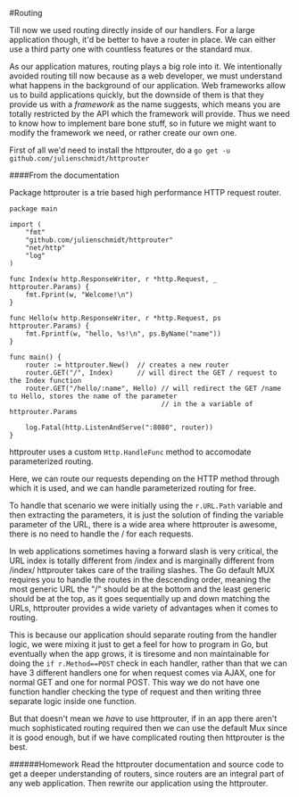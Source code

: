 #Routing

Till now we used routing directly inside of our handlers. For a large application though, it'd be better to have a router
in place. We can either use a third party one with countless features or the standard mux.

As our application matures, routing plays a big role into it. We intentionally avoided routing till now because as a web developer, we must understand
what happens in the background of our application. Web frameworks allow us to build applications quickly, but the downside of them is that they provide
us with a _framework_ as the name suggests, which means you are totally restricted by the API which the framework will provide. Thus we need to know how
to implement bare bone stuff, so in future we might want to modify the framework we need, or rather create our own one.

First of all we'd need to install the httprouter, do a `go get -u github.com/julienschmidt/httprouter` 

####From the documentation

Package httprouter is a trie based high performance HTTP request router.


    package main

    import (
        "fmt"
        "github.com/julienschmidt/httprouter"
        "net/http"
        "log"
    )

    func Index(w http.ResponseWriter, r *http.Request, _ httprouter.Params) {
        fmt.Fprint(w, "Welcome!\n")
    }

    func Hello(w http.ResponseWriter, r *http.Request, ps httprouter.Params) {
        fmt.Fprintf(w, "hello, %s!\n", ps.ByName("name"))
    }

    func main() {
        router := httprouter.New()  // creates a new router
        router.GET("/", Index)      // will direct the GET / request to the Index function
        router.GET("/hello/:name", Hello) // will redirect the GET /name to Hello, stores the name of the parameter
                                          // in the a variable of httprouter.Params  

        log.Fatal(http.ListenAndServe(":8080", router))
    }


httprouter uses a custom `Http.HandleFunc` method to accomodate parameterized routing.

Here, we can route our requests depending on the HTTP method through which it is used, and we can handle parameterized routing for free.

To handle that scenario we were initially using the `r.URL.Path` variable and then extracting the parameters, it is just the solution of finding
the variable parameter of the URL, there is a wide area where httprouter is awesome, there is no need to handle the / for each requests.

In web applications sometimes having a forward slash is very critical, the URL index is totally different from /index and is marginally different from /index/
httprouter takes care of the trailing slashes. The Go default MUX requires you to handle the routes in the descending order, meaning the most generic URL
the "/" should be at the bottom and the least generic should be at the top, as it goes sequentially up and down matching the URLs, httprouter provides a wide
variety of advantages when it comes to routing.

This is because our application should separate routing from the handler logic, we were mixing it just to get a feel for how to program in Go, but eventually
when the app grows, it is tiresome and non maintainable for doing the `if r.Method==POST` check in each handler, rather than that we can have 3 different handlers
one for when request comes via AJAX, one for normal GET and one for normal POST. This way we do not have one function handler checking the type of request
and then writing three separate logic inside one function.

But that doesn't mean we _have_ to use httprouter, if in an app there aren't much sophisticated routing required then we can use the default Mux since it is good
enough, but if we have complicated routing then httprouter is the best.

######Homework
Read the httprouter documentation and source code to get a deeper understanding of routers, since routers are an integral part of any web application.
Then rewrite our application using the httprouter. 

